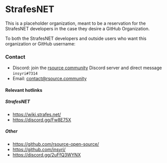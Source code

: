 # StrafesNET
This is a placeholder organization, meant to be a reservation for the StrafesNET developers in the case they desire a GitHub Organization.

To both the StrafesNET developers and outside users who want this organization or GitHub username:

### Contact

- Discord: join the [rsource community](https://discord.gg/2uFfQ3WYNX) Discord server and direct message `insyri#7314`
- Email: contact@rsource.community

#### Relevant hotlinks
##### StrafesNET

- https://wiki.strafes.net/
- https://discord.gg/Fw8E75X

##### Other

- https://github.com/rsource-open-source/
- https://github.com/insyri/
- https://discord.gg/2uFfQ3WYNX

